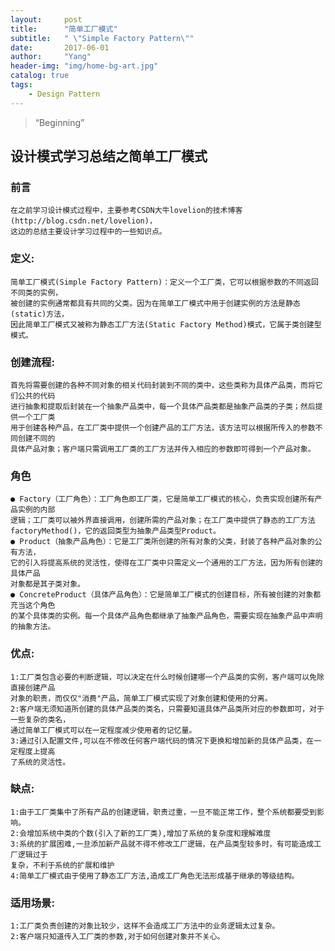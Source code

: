 ```yaml
---
layout:     post
title:      "简单工厂模式"
subtitle:   " \"Simple Factory Pattern\""
date:       2017-06-01 
author:     "Yang"
header-img: "img/home-bg-art.jpg"
catalog: true
tags:
    - Design Pattern
---
```


> “Beginning”
## 设计模式学习总结之简单工厂模式
### 前言
    在之前学习设计模式过程中，主要参考CSDN大牛lovelion的技术博客(http://blog.csdn.net/lovelion)，
    这边的总结主要设计学习过程中的一些知识点。
    
### 定义:
    简单工厂模式(Simple Factory Pattern)：定义一个工厂类，它可以根据参数的不同返回不同类的实例，
    被创建的实例通常都具有共同的父类。因为在简单工厂模式中用于创建实例的方法是静态(static)方法，
    因此简单工厂模式又被称为静态工厂方法(Static Factory Method)模式，它属于类创建型模式。
    
### 创建流程:
    首先将需要创建的各种不同对象的相关代码封装到不同的类中，这些类称为具体产品类，而将它们公共的代码
    进行抽象和提取后封装在一个抽象产品类中，每一个具体产品类都是抽象产品类的子类；然后提供一个工厂类
    用于创建各种产品，在工厂类中提供一个创建产品的工厂方法，该方法可以根据所传入的参数不同创建不同的
    具体产品对象；客户端只需调用工厂类的工厂方法并传入相应的参数即可得到一个产品对象。
    
### 角色
    ● Factory（工厂角色）：工厂角色即工厂类，它是简单工厂模式的核心，负责实现创建所有产品实例的内部
    逻辑；工厂类可以被外界直接调用，创建所需的产品对象；在工厂类中提供了静态的工厂方法
    factoryMethod()，它的返回类型为抽象产品类型Product。
    ● Product（抽象产品角色）：它是工厂类所创建的所有对象的父类，封装了各种产品对象的公有方法，
    它的引入将提高系统的灵活性，使得在工厂类中只需定义一个通用的工厂方法，因为所有创建的具体产品
    对象都是其子类对象。
    ● ConcreteProduct（具体产品角色）：它是简单工厂模式的创建目标，所有被创建的对象都充当这个角色
    的某个具体类的实例。每一个具体产品角色都继承了抽象产品角色，需要实现在抽象产品中声明的抽象方法。
    
### 优点:
    1:工厂类包含必要的判断逻辑，可以决定在什么时候创建哪一个产品类的实例，客户端可以免除直接创建产品
    对象的职责，而仅仅"消费"产品，简单工厂模式实现了对象创建和使用的分离。
    2:客户端无须知道所创建的具体产品类的类名，只需要知道具体产品类所对应的参数即可，对于一些复杂的类名，
    通过简单工厂模式可以在一定程度减少使用者的记忆量。
    3:通过引入配置文件,可以在不修改任何客户端代码的情况下更换和增加新的具体产品类，在一定程度上提高
    了系统的灵活性。
    
### 缺点:
    1:由于工厂类集中了所有产品的创建逻辑，职责过重，一旦不能正常工作，整个系统都要受到影响。
    2:会增加系统中类的个数(引入了新的工厂类),增加了系统的复杂度和理解难度
    3:系统的扩展困难,一旦添加新产品就不得不修改工厂逻辑，在产品类型较多时，有可能造成工厂逻辑过于
    复杂，不利于系统的扩展和维护
    4:简单工厂模式由于使用了静态工厂方法,造成工厂角色无法形成基于继承的等级结构。
    
### 适用场景:
    1:工厂类负责创建的对象比较少，这样不会造成工厂方法中的业务逻辑太过复杂。
    2:客户端只知道传入工厂类的参数,对于如何创建对象并不关心。
    
    
